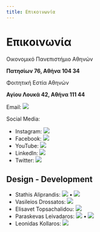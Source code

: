 ```yaml
---
title: Επικοινωνία
---
```


# Επικοινωνία

Οικονομικό Πανεπιστήμιο Αθηνών

**Πατησίων 76, Αθήνα 104 34**

Φοιτητική Εστία Αθηνών

**Αγίου Λουκά 42, Αθήνα 111 44**

Email: [![](https://img.shields.io/badge/Email-D14836?style=for-the-badge&logo=gmail&logoColor=white)](mailto:theatriki.opa@gmail.com)

Social Media:
- Instagram: [![](https://img.shields.io/badge/Instagram-E4405F?style=for-the-badge&logo=instagram&logoColor=white)](https://www.instagram.com/theatrikiopa/)
- Facebook: [![](https://img.shields.io/badge/Facebook-1877F2?style=for-the-badge&logo=facebook&logoColor=white)](https://www.facebook.com/theatrikiopa)
- YouTube: [![](https://img.shields.io/badge/YouTube-FF0000?style=for-the-badge&logo=youtube&logoColor=white)](https://www.youtube.com/@theatrikiopa)
- LinkedIn: [![](https://img.shields.io/badge/LinkedIn-0A66C2?style=for-the-badge&logo=linkedin&logoColor=white)](https://www.linkedin.com/company/theatrikiopa/)
- Twitter: [![](https://img.shields.io/badge/Twitter-1DA1F2?style=for-the-badge&logo=twitter&logoColor=white)](https://twitter.com/theatrikiopa)

## Design - Development

- Stathis Aliprandis: [![](https://img.shields.io/badge/Website-0078D4?style=for-the-badge&logo=googlechrome&logoColor=white)](https://alistat.eu) • [![](https://img.shields.io/badge/LinkedIn-0A66C2?style=for-the-badge&logo=linkedin&logoColor=white)](https://www.linkedin.com/in/stathis-aliprandis/)
- Vasileios Drossatos: [![](https://img.shields.io/badge/LinkedIn-0A66C2?style=for-the-badge&logo=linkedin&logoColor=white)](https://www.linkedin.com/in/billdrosatos/)
- Elisavet Topsachalidou: [![](https://img.shields.io/badge/LinkedIn-0A66C2?style=for-the-badge&logo=linkedin&logoColor=white)](https://www.linkedin.com/in/elisavet-topsachalidou-aa3446122/)
- Paraskevas Leivadaros: [![](https://img.shields.io/badge/Website-0078D4?style=for-the-badge&logo=googlechrome&logoColor=white)](https://leivadaros.dev) • [![](https://img.shields.io/badge/LinkedIn-0A66C2?style=for-the-badge&logo=linkedin&logoColor=white)](https://linkedin.com/in/paraskevasleivadaros/)
- Leonidas Kollaros: [![](https://img.shields.io/badge/LinkedIn-0A66C2?style=for-the-badge&logo=linkedin&logoColor=white)](https://linkedin.com/in/leonidas-kollaros-8b0938158/)

